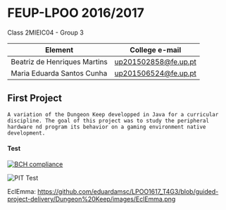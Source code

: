 # FEUP-LPOO 2016/2017 

Class 2MIEIC04 - Group 3

Element | College e-mail
--------|----------------
Beatriz de Henriques Martins | up201502858@fe.up.pt
Maria Eduarda Santos Cunha | up201506524@fe.up.pt

## First Project
	
	A variation of the Dungeon Keep developped in Java for a curricular discipline. The goal of this project was to study the peripheral hardware nd program its behavior on a gaming environment native development.
	
#### Test

[![BCH compliance](https://bettercodehub.com/edge/badge/eduardamsc/LPOO1617_T4G3?token=badd2537088cac8b6f4722cff85b7a068ddf63e3)](https://bettercodehub.com/)

![PIT Test](https://github.com/eduardamsc/LPOO1617_T4G3/blob/master/Dungeon%20Keep/exampleImages/PIT.png)

EclEmma: https://github.com/eduardamsc/LPOO1617_T4G3/blob/guided-project-delivery/Dungeon%20Keep/images/EclEmma.png

